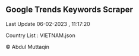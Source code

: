 

## Google Trends Keywords Scraper 
 
Last Update 06-02-2023 , 11:17:20

Country List :
VIETNAM.json



© Abdul Muttaqin 
